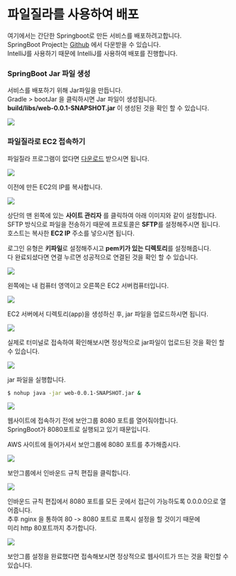 # 파일질라를 사용하여 배포

여기에서는 간단한 Springboot로 만든 서비스를 배포하려고합니다.  
SpringBoot Project는 [Github](https://github.com/ssoop-yoon/infra-springboot-practice) 에서 다운받을 수 있습니다.  
IntelliJ를 사용하기 때문에 IntelliJ를 사용하여 배포를 진행합니다.

### SpringBoot Jar 파일 생성 

서비스를 배포하기 위해 Jar파일을 만듭니다.  
Gradle > bootJar 을 클릭하시면 Jar 파일이 생성됩니다.  
**build/libs/web-0.0.1-SNAPSHOT.jar** 이 생성된 것을 확인 할 수 있습니다.

![](./images/image1.png)


### 파일질라로 EC2 접속하기

파일질라 프로그램이 없다면 [다운로드](https://filezilla-project.org/) 받으시면 됩니다.

![](./images/image2.png)

이전에 만든 EC2의 IP를 복사합니다.

![](./images/image3.png)

상단의 맨 왼쪽에 있는 **사이트 관리자** 를 클릭하여 아래 이미지와 같이 설정합니다.  
SFTP 방식으로 파일을 전송하기 때문에 프로토콜은 **SFTP**를 설정해주시면 됩니다.  
호스트는 복사한 **EC2 IP** 주소를 넣으시면 됩니다.  

로그인 유형은 **키파일**로 설정해주시고 **pem키가 있는 디렉토리**를 설정해줍니다.  
다 완료되셨다면 연결 누르면 성공적으로 연결된 것을 확인 할 수 있습니다.

![](./images/image4.png)

왼쪽에는 내 컴퓨터 영역이고 오른쪽은 EC2 서버컴퓨터입니다.

![](./images/image5.png)

EC2 서버에서 디렉토리(app)을 생성하신 후, jar 파일을 업로드하시면 됩니다.

![](./images/image6.png)

실제로 터미널로 접속하여 확인해보시면 정상적으로 jar파일이 업로드된 것을 확인 할 수 있습니다.

![](./images/image7.png)

jar 파일을 실행합니다.

```bash
$ nohup java -jar web-0.0.1-SNAPSHOT.jar &
```
![](./images/image8.png)

웹사이트에 접속하기 전에 보안그룹 8080 포트를 열어줘야합니다.  
SpringBoot가 8080포트로 실행되고 있기 때문입니다.

AWS 사이트에 들어가셔서 보안그룹에 8080 포트를 추가해줍시다.

![](./images/image9.png)

보안그룹에서 인바운드 규칙 편집을 클릭합니다.

![](./images/image10.png)

인바운드 규칙 편집에서 8080 포트를 모든 곳에서 접근이 가능하도록 0.0.0.0으로 열어줍니다.  
추후 nginx 을 통하여 80 -> 8080 포트로 프록시 설정을 할 것이기 때문에   
미리 http 80포트까지 추가합니다. 

![](./images/image11.png)

보안그룹 설정을 완료했다면 접속해보시면 정상적으로 웹사이트가 뜨는 것을 확인할 수 있습니다.


